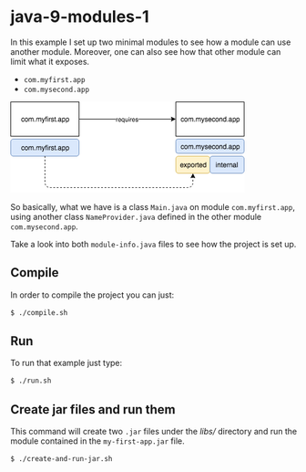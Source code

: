 # java-9-modules-1

In this example I set up two minimal modules to see how a module can use another module. Moreover, one can also see how that other module can limit what it exposes.

* `com.myfirst.app`
* `com.mysecond.app`

![](misc/java-9-modules-1.png)

So basically, what we have is a class `Main.java` on module `com.myfirst.app`, using another class `NameProvider.java` defined in the other module `com.mysecond.app`.

Take a look into both `module-info.java` files to see how the project is set up.

## Compile

In order to compile the project you can just:

```bash
$ ./compile.sh
```

## Run

To run that example just type:

```bash
$ ./run.sh
```

## Create jar files and run them

This command will create two `.jar` files under the _libs/_ directory and run the module contained in the `my-first-app.jar` file.

```bash
$ ./create-and-run-jar.sh
```